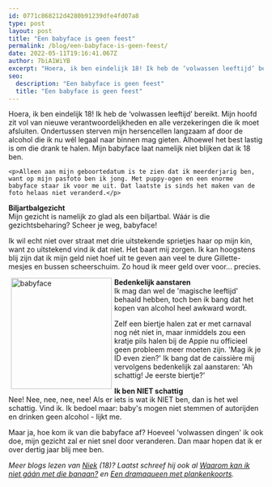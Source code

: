 ```yaml
---
id: 0771c868212d4280b91239dfe4fd07a8
type: post
layout: post
title: "Een babyface is geen feest"
permalink: /blog/een-babyface-is-geen-feest/
date: 2022-05-11T19:16:41.067Z
author: 7biA1WiYB
excerpt: "Hoera, ik ben eindelijk 18! Ik heb de ‘volwassen leeftijd’ bereikt. Mijn hoofd zit vol van nieuwe verantwoordelijkheden en alle verzekeringen die ik moet afsluiten. Ondertussen sterven mijn hersencellen langzaam af door de alcohol die ik nu wél legaal naar binnen mag gieten. Alhoewel het best lastig is om die drank te halen. Mijn babyface laat namelijk niet blijken dat ik 18 ben.  "
seo:
  description: "Een babyface is geen feest"
  title: "Een babyface is geen feest"
---
```

Hoera, ik ben eindelijk 18! Ik heb de ‘volwassen leeftijd’ bereikt. Mijn hoofd zit vol van nieuwe verantwoordelijkheden en alle verzekeringen die ik moet afsluiten. Ondertussen sterven mijn hersencellen langzaam af door de alcohol die ik nu wél legaal naar binnen mag gieten. Alhoewel het best lastig is om die drank te halen. Mijn babyface laat namelijk niet blijken dat ik 18 ben.  

    <p>Alleen aan mijn geboortedatum is te zien dat ik meerderjarig ben, want op mijn pasfoto ben ik jong. Met puppy-ogen en een enorme babyface staar ik voor me uit. Dat laatste is sinds het maken van de foto helaas niet veranderd.</p>
<p><strong>Biljartbalgezicht</strong><br>Mijn gezicht is namelijk zo glad als een biljartbal. Wáár is die gezichtsbeharing? Scheer je weg, babyface!</p>
<p>Ik wil echt niet over straat met drie uitstekende sprietjes haar op mijn kin, want zo uitstekend vind ik dat niet. Het baart mij zorgen. Ik kan hoogstens blij zijn dat ik mijn geld niet hoef uit te geven aan veel te dure Gillette-mesjes en bussen scheerschuim. Zo houd ik meer geld over voor... precies. </p>
<p><div class="media media-element-container media-teaser media-float-left"><div id="file-16355" class="file file-image file-image-jpeg">

        
  
  <div class="content">
    <a href="/files/niek-babyfacejpg"><img alt="babyface" height="220" width="199" style="float: left; margin-left: 5px; margin-right: 5px;" class="media-element file-teaser" src="https://7dagen.netlify.app/sites/default/files/styles/medium/public/niek%20babyface.jpg?itok=DY77k0jl"></a>  </div>

  
</div>
</div><strong>Bedenkelijk aanstaren</strong><br>Ik mag dan wel de 'magische leeftijd' behaald hebben, toch ben ik bang dat het kopen van alcohol heel awkward wordt.
<p>Zelf een biertje halen zat er met carnaval nog nét niet in, maar inmiddels zou een kratje pils halen bij de Appie nu officieel geen probleem meer moeten zijn. 'Mag ik je ID even zien?' Ik bang dat de caissière mij vervolgens bedenkelijk zal aanstaren: 'Ah schattig! Je eerste biertje?'</p>
<p><strong>Ik ben NIET schattig</strong><br>Nee! Nee, nee, nee, nee! Als er iets is wat ik NIET ben, dan is het wel schattig. Vind ik. Ik bedoel maar: baby's mogen niet stemmen of autorijden en drinken geen alcohol - lijkt me.</p>
<p>Maar ja, hoe kom ik van die babyface af? Hoeveel 'volwassen dingen' ik ook doe, mijn gezicht zal er niet snel door veranderen. Dan maar hopen dat ik er over dertig jaar blij mee ben.</p>
<p><em>Meer blogs lezen van <a href="https://7dagen.netlify.app/users/niek-de-bruijn">Niek</a> (18)? Laatst schreef hij ook al <a href="https://7dagen.netlify.app/blog/waarom-kan-ik-niet-g%C3%A1%C3%A1n-met-die-banaan">Waarom kan ik niet gáán met die banaan?</a> en <a href="https://7dagen.netlify.app/blog/een-dramaqueen-met-plankenkoorts">Een dramaqueen met plankenkoorts</a>.</em></p>  
